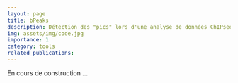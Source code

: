 ```yaml
---
layout: page
title: bPeaks
description: Détection des "pics" lors d'une analyse de données ChIPseq.
img: assets/img/code.jpg
importance: 1
category: tools
related_publications: 
---
```


En cours de construction ...